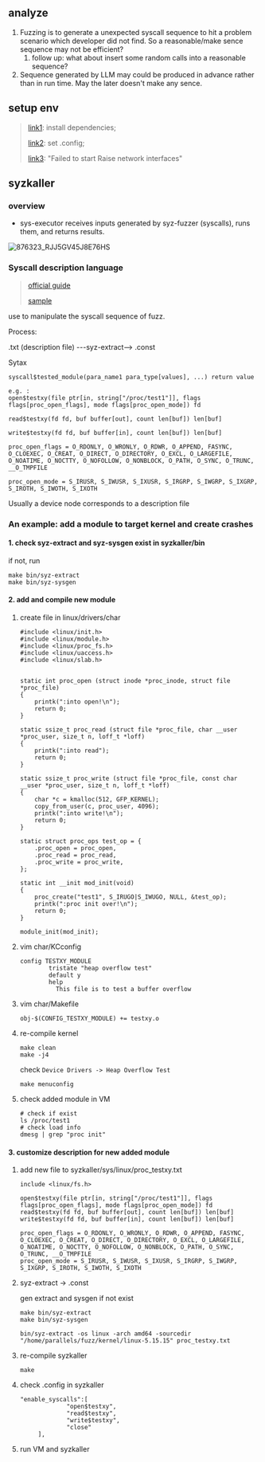 ## analyze

1. Fuzzing is to generate a unexpected syscall sequence to hit a problem scenario which developer did not find. So a reasonable/make sence sequence may not be efficient? 
   1. follow up: what about insert some random calls into a reasonable sequence?
2. Sequence generated by LLM may could be produced in advance rather than in run time. May the later doesn't make any sence.



## setup env

> [link1](https://snappyjack.github.io/articles/2020-05/%E4%BD%BF%E7%94%A8Syzkaller%E8%BF%9B%E8%A1%8C%E5%86%85%E6%A0%B8fuzz): install dependencies;
>
> [link2](https://m.freebuf.com/vuls/322630.html): set .config;
>
> [link3](https://github.com/google/syzkaller/blob/master/docs/linux/troubleshooting.md): "Failed to start Raise network interfaces"

## syzkaller

### overview

- sys-executor receives inputs generated by syz-fuzzer (syscalls), runs them, and returns results.

![876323_RJJ5GV45J8E76HS](/Users/wangwenzhi/Downloads/876323_RJJ5GV45J8E76HS.png)



### Syscall description language

> [official guide](https://github.com/google/syzkaller/blob/master/docs/syscall_descriptions_syntax.md)
>
> [sample](https://github.com/google/syzkaller/blob/master/sys/linux/sys.txt)

use to manipulate the syscall sequence of fuzz.

Process:

.txt (description file) ---syz-extract--> .const



Sytax

```
syscall$tested_module(para_name1 para_type[values], ...) return value

e.g. :
open$testxy(file ptr[in, string["/proc/test1"]], flags flags[proc_open_flags], mode flags[proc_open_mode]) fd

read$testxy(fd fd, buf buffer[out], count len[buf]) len[buf]

write$testxy(fd fd, buf buffer[in], count len[buf]) len[buf]

proc_open_flags = O_RDONLY, O_WRONLY, O_RDWR, O_APPEND, FASYNC, O_CLOEXEC, O_CREAT, O_DIRECT, O_DIRECTORY, O_EXCL, O_LARGEFILE, O_NOATIME, O_NOCTTY, O_NOFOLLOW, O_NONBLOCK, O_PATH, O_SYNC, O_TRUNC, __O_TMPFILE

proc_open_mode = S_IRUSR, S_IWUSR, S_IXUSR, S_IRGRP, S_IWGRP, S_IXGRP, S_IROTH, S_IWOTH, S_IXOTH
```



Usually a device node corresponds to a description file



### An example: add a module to target kernel and create crashes

#### 1. check syz-extract and syz-sysgen exist in syzkaller/bin

if not, run

```
make bin/syz-extract
make bin/syz-sysgen
```



#### 2. add and compile new module

1. create file in linux/drivers/char

   ```
   #include <linux/init.h>
   #include <linux/module.h>
   #include <linux/proc_fs.h>
   #include <linux/uaccess.h>
   #include <linux/slab.h>
   
   
   static int proc_open (struct inode *proc_inode, struct file *proc_file)
   {
       printk(":into open!\n");
       return 0;
   }
   
   static ssize_t proc_read (struct file *proc_file, char __user *proc_user, size_t n, loff_t *loff)
   {
       printk(":into read");
       return 0;
   }
   
   static ssize_t proc_write (struct file *proc_file, const char __user *proc_user, size_t n, loff_t *loff)
   {
       char *c = kmalloc(512, GFP_KERNEL);
       copy_from_user(c, proc_user, 4096);
       printk(":into write!\n");
       return 0;
   }
   
   static struct proc_ops test_op = {
       .proc_open = proc_open,
       .proc_read = proc_read,
       .proc_write = proc_write,
   };
   
   static int __init mod_init(void)
   {
       proc_create("test1", S_IRUGO|S_IWUGO, NULL, &test_op);
       printk(":proc init over!\n");
       return 0;
   }
   
   module_init(mod_init);
   ```

   

2. vim char/KCconfig

   ```
   config TESTXY_MODULE
           tristate "heap overflow test"
           default y
           help
             This file is to test a buffer overflow
   ```



3. vim char/Makefile

   ```
   obj-$(CONFIG_TESTXY_MODULE) += testxy.o
   ```



4. re-compile kernel

   ```
   make clean
   make -j4
   ```

   

   check `Device Drivers -> Heap Overflow Test`

   ```
   make menuconfig
   ```



5. check added module in VM

   ```
   # check if exist
   ls /proc/test1
   # check load info
   dmesg | grep "proc init"
   ```

   

#### 3. customize description for new added module

1. add new file to syzkaller/sys/linux/proc_testxy.txt

   ```
   include <linux/fs.h>
   
   open$testxy(file ptr[in, string["/proc/test1"]], flags flags[proc_open_flags], mode flags[proc_open_mode]) fd
   read$testxy(fd fd, buf buffer[out], count len[buf]) len[buf]
   write$testxy(fd fd, buf buffer[in], count len[buf]) len[buf]
   
   proc_open_flags = O_RDONLY, O_WRONLY, O_RDWR, O_APPEND, FASYNC, O_CLOEXEC, O_CREAT, O_DIRECT, O_DIRECTORY, O_EXCL, O_LARGEFILE, O_NOATIME, O_NOCTTY, O_NOFOLLOW, O_NONBLOCK, O_PATH, O_SYNC, O_TRUNC, __O_TMPFILE
   proc_open_mode = S_IRUSR, S_IWUSR, S_IXUSR, S_IRGRP, S_IWGRP, S_IXGRP, S_IROTH, S_IWOTH, S_IXOTH
   ```

   

2. syz-extract -> .const

   gen extract and sysgen if not exist

   ```
   make bin/syz-extract
   make bin/syz-sysgen
   ```

   ```
   bin/syz-extract -os linux -arch amd64 -sourcedir "/home/parallels/fuzz/kernel/linux-5.15.15" proc_testxy.txt
   ```

   

3. re-compile syzkaller

   ```
   make
   ```



4. check .config in syzkaller

   ```
   "enable_syscalls":[
           		"open$testxy",
           		"read$testxy",
           		"write$testxy",
           		"close"
        ],
   ```



5. run VM and syzkaller